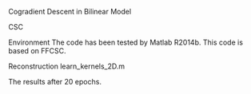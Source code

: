 
Cogradient Descent in Bilinear Model

CSC

Environment
The code has been tested by Matlab R2014b. This code is based on FFCSC.

Reconstruction
learn_kernels_2D.m

The results after 20 epochs.
